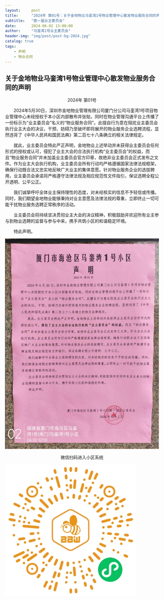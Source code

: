 ```yaml
---
layout:     post
title:      "2024年 第01号：关于金地物业马銮湾1号物业管理中心散发物业服务合同的声明"
subtitle:   "第一届业主委员会"
date:       2024-06-02 13:00:00
author:     "马銮湾1号业主委员会"
header-img: "img/post/post-bg-2024.jpg"
catalog: true
tags:
    - 声明
    - 物业合同
---
```




## 关于金地物业马銮湾1号物业管理中心散发物业服务合同的声明

<center>2024年 第01号</center>

&emsp;&emsp;2024年5月30日，深圳市金地物业管理有限公司厦门分公司马銮湾1号项目物业管理中心未经授权于本小区内部散布并张贴，同时在物业管理沟通平台上传播了一份标示为“业主委员会”名义的“物业服务合同”。此擅自行为意在阻扰业主委员会执行业主大会的决议，干预、妨碍乃至破坏即将展开的物业服务企业选聘流程，显然违背了《中华人民共和国民法典》第二百七十八条确立的相关法律规定。

&emsp;&emsp;就此，业主委员会特此严正声明，金地物业上述举动并未获得业主委员会任何形式的授权或认可，侵犯了业主大会的合法执行机构“业主委员会”的权益，而且“物业服务合同”并未加盖业主委员会官方印章，故绝非业主委员会正式发布之文件。作为业主大会执行机构，业主委员会所有行动均严格遵循国家法律法规框架，确保行动既合法又忠实地反映广大业主的集体意愿。针对物业服务企业的选拔聘用，业主委员会承诺将严格遵守法律法规及相应规范性文件指引，保证选聘全程公开透明、公平公正。

&emsp;&emsp;我们诚挚呼吁全体业主保持理性的态度，对未经核实的信息不予轻信或传播。同时，我们期望金地物业能够秉持对业主意愿及法律法规的尊重，立即终止一切可能干扰物业服务选聘正常秩序的活动。

&emsp;&emsp;业主委员会将持续坚决贯彻业主大会的决议精神，积极鼓励并欢迎所有业主参与到物业选聘的监督与参与中来，携手共筑小区的和谐稳定环境。

&emsp;&emsp;特此声明。


![](\img\in-post\2024-6-2-公告实景.jpg)

<center>微信扫码进入小区系统</center>

![](\img\in-post\蜂窝智家.jpg)
